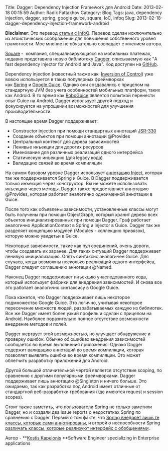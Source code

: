 Title: Dagger: Dependency Injection Framework для Android
Date: 2013-02-18 00:15:59
Author: Radik Fattakhov
Category: Blog
Tags: java, dependency injection, dagger, spring, google guice, square, IoC, infoq
Slug: 2013-02-18-dagger-dependency-injection-framework-android

**Disclaimer**: Это перевод [статьи с InfoQ](http://www.infoq.com/news/2012/10/dagger). Перевод сделан исключительно из эгоистических соображений для повышения собственного уровня грамотности. Мое мнение не обязательно совпадает с мнением автора.

[Square](https://squareup.com/) -  компания, специализирующаяся на мобильных платежах, недавно представила новую библиотеку [Dagger](http://www.slideshare.net/burkeeric/android-app-anatomy), описываемую как "A fast dependency injector for Android and Java". Код доступен на [GitHub](https://github.com/square/dagger).

Dependency injection (известный также как  [Inversion of Control](http://martinfowler.com/articles/injection.html)) уже вовсю используется в таких популярных фреймворках как [Spring](http://www.infoq.com/spring) и [Google Guice](http://www.infoq.com/guice). Однако они создавались с прицелом на стандартную JVM без учета особенностей мобильных платформ, таких как Android. В то время как [RoboGuice](http://code.google.com/p/roboguice/) является попыткой перенести опыт Guice на Android, Dagger использует другой подход и фокусируется на упрощении возможностей для улучшения производительности.

В настоящее время Dagger поддерживает:

-   Constructor injection при помощи стандартных аннотаций [JSR-330](http://www.jcp.org/en/jsr/detail?id=330)
-   Создание объектов при помощи аннотации @Provides
-   Центральный контекст для дерева зависимостей
-   Ленивые инъекции для дорогих ресурсов
-   Именование для различных реализаций одного интерфейса
-   Статическую инъекцию (для legacy кода)
-   Валидацию связей во время компиляции

<!-- more -->
На самом базовом уровне Dagger использует [аннотацию Inject](http://docs.oracle.com/javaee/6/api/javax/inject/Inject.html), которая так же поддерживается Spring и Guice. В Dagger поддерживается только инъекция через конструктор. Вы не можете использовать инъекцию через методы. Dagger также предоставляет аннотацию @Provides, которая работает аналогично одноименной аннотации в Guice.

После того как объявлены зависимости, установленные классы могут быть получены при помощи ObjectGraph, который хранит дерево всех объектов инициализированных при помощи Dagger. Граф работает аналогично ApplicationContext в Spring и Injector в Guice. Dagger так же разделяет концепцию модулей (Modules - коллекцию привязок), которую можно увидетьи в Guice.

Некоторые зависимости, такие как пул соединений, очень дороги, чтобы
создавать их заранее. Для таких ситуаций Dagger поддерживает ленивую
инициализацию. Опять синтаксис аналогичен Guice. Для случаев, когда
возможны несколько реализаций одного интерфейса, Dagger следует
соглашению аннотации @Named.

Наконец Dagger поддерживает инъекцию унаследованного кода, который
использует фабрики для внедрения зависимостей. И снова все это работает
аналогично синтаксису в Google Guice.

Пока кажется, что Dagger поддерживает лишь некоторое подмножество Google
Guice. Это логично, учитывая некоторое пересечение множеств людей,
разрабатываемых каждую из библиотек. Все же Dagger имеет более узкий
профиль и сделан с прицелом на Android. Наиболее поразительно полное
отсутствие возможности внедрение методов и полей.

Dagger жертвует этой возможностью, но улучшает обнаружение и проверку
ошибок. Обычно об ошибках внедрения зависимостей сообщается во время
выполнения приложения. Однако Dagger содержит валидацию аннотаций во
время компиляции, которая позволяет выявлять ошибки во время компиляции.
Это может облегчить разработку приложений для Android.

Другой большой отличительной чертой является отсутствие scoping, по
сравнению с другими популярными фреймворками. Dagger поддерживает лишь
аннотацию @Singleton и ничего больше. Это ожидаемо, так как разработка
под Android имеет отличные от стандартной веб-разработки требования (где
имеются request и session scopes).

Стоит также заметить, что пользователи Spring не только заметили Dagger,
но и создали два issue reports о недостатках Spring по сравнению с
Dagger. Первый о том факте, что [Spring внедряет лишь те классы, которые сами аннотированы](https://jira.springsource.org/browse/SPR-9835), и второй о неспособности Spring [различать классы, которые реализуют интерфейс с обобщениями](https://jira.springsource.org/browse/SPR-9836).

Автор - **[Kostis Kapelonis](http://www.infoq.com/author/Kostis-Kapelonis) **Software Engineer specializing in Enterprise applications

